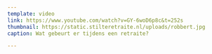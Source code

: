 ```yaml
---
template: video
link: https://www.youtube.com/watch?v=GY-6woD6p8c&t=252s
thumbnail: https://static.stilteretraite.nl/uploads/robbert.jpg
caption: Wat gebeurt er tijdens een retraite?

---
```

